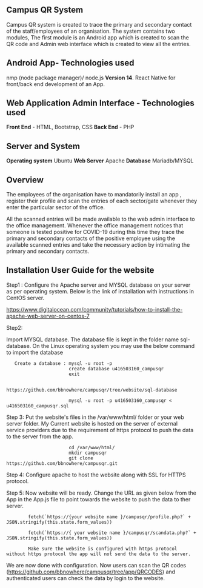 ## Campus QR System
Campus QR system is created to trace the primary and secondary contact of the staff/employees of an organisation. The system contains two modules, The first module is an Android app which is created to scan the QR code and Admin web interface which is created to view all the entries.


## Android App- Technologies used

nmp (node package manager)/ node.js **Version 14**.
React Native for front/back end development of an App.


##  Web Application Admin Interface - Technologies used
**Front End** - HTML, Bootstrap, CSS
**Back End** - PHP

## Server and System

**Operating system** Ubuntu 
**Web Server** Apache 
**Database** Mariadb/MYSQL

## Overview

The employees of the organisation have to mandatorily install an app , register their profile and scan the entries of each sector/gate whenever they enter the particular sector of the office. 

All the scanned entries will be made available to the web admin interface to the office management. Whenever the office management notices that someone is tested positive for COVID-19 during this time they trace the primary and secondary contacts of the positive employee using the available scanned entries and take the necessary action by intimating the primary and secondary contacts. 


## Installation User Guide for the website

Step1 : Configure the Apache server and MYSQL database on your server as per operating system. Below is the link of installation with instructions in CentOS server.

https://www.digitalocean.com/community/tutorials/how-to-install-the-apache-web-server-on-centos-7

Step2: 

Import MYSQL database. The database file is kept in the folder name sql-database. On the Linux operating system you may use the below command to import the database 

       Create a database : mysql -u root -p 
                           create database u416503160_campusqr
                           exit
                   
                           https://github.com/bbnowhere/campusqr/tree/website/sql-database
                           
                           mysql -u root -p u416503160_campusqr < u416503160_campusqr.sql
                           
Step 3: Put the website's files in the /var/www/html/ folder or your web server folder. My Current website is hosted on the server of external service providers due to the requirement of https protocol to push the data to the server from the app.

                           cd /var/www/html/
                           mkdir campusqr
                           git clone https://github.com/bbnowhere/campusqr.git
        
Step 4: Configure apache to host the website along with SSL for HTTPS protocol. 

Step 5: Now website will be ready. Change the URL as given below from the App in the App.js file to point towards the website to push the data to ther server.

            fetch(`https://{your website name }/campusqr/profile.php?` + JSON.stringify(this.state.form_values))

            fetch(`https://{ your website name }/campusqr/scandata.php?` + JSON.stringify(this.state.form_values))

            Make sure the website is configured with https protocol without https protocol the app will not send the data to the server.
            
We are now done with configuration. Now users can scan the QR codes (https://github.com/bbnowhere/campusqr/tree/app/QRCODES) and authenticated users can check the data by login to the website.
